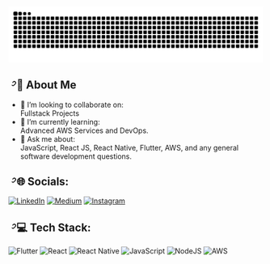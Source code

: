 <img src="https://raw.githubusercontent.com/shahradelahi/shahradelahi/output/github-contribution-grid-snake-dark.svg#gh-dark-mode-only" alt="GitHub Contribution Grid Snake">

<h2 dir="auto"><a id="user-content--current-endeavors" class="anchor" aria-hidden="true" tabindex="-1" href="#-current-endeavors">
<svg class="octicon octicon-link" viewBox="0 0 16 16" version="1.1" width="16" height="16" aria-hidden="true">
<path d="m7.775 3.275 1.25-1.25a3.5 3.5 0 1 1 4.95 4.95l-2.5 2.5a3.5 3.5 0 0 1-4.95 0 .751.751 0 0 1 .018-1.042.751.751 0 0 1 1.042-.018 1.998 1.998 0 0 0 2.83 0l2.5-2.5a2.002 2.002 0 0 0-2.83-2.83l-1.25 1.25a.751.751 0 0 1-1.042-.018.751.751 0 0 1-.018-1.042Z">
</path></svg></a>💫 About Me</h2>

<ul dir="auto">
<li>👯 I’m looking to collaborate on: <br>Fullstack Projects</li>
<li>🌱 I’m currently learning: <br>Advanced AWS Services and DevOps.</li>
<li>💬 Ask me about: <br>JavaScript, React JS, React Native, Flutter, AWS, and any general software development questions.</li>
</ul>

<h2 dir="auto"><a id="user-content--current-endeavors" class="anchor" aria-hidden="true" tabindex="-1" href="#-current-endeavors">
<svg class="octicon octicon-link" viewBox="0 0 16 16" version="1.1" width="16" height="16" aria-hidden="true">
<path d="m7.775 3.275 1.25-1.25a3.5 3.5 0 1 1 4.95 4.95l-2.5 2.5a3.5 3.5 0 0 1-4.95 0 .751.751 0 0 1 .018-1.042.751.751 0 0 1 1.042-.018 1.998 1.998 0 0 0 2.83 0l2.5-2.5a2.002 2.002 0 0 0-2.83-2.83l-1.25 1.25a.751.751 0 0 1-1.042-.018.751.751 0 0 1-.018-1.042Z"></path>
</svg></a>🌐 Socials:</h2>
<p dir="auto">
<a href="https://linkedin.com/in/maqibraja"><img src="https://img.shields.io/badge/LinkedIn-%230077B5.svg?logo=linkedin&logoColor=white" alt="LinkedIn"></a>
<a href="https://medium.com/@maqibraja"><img src="https://img.shields.io/badge/Medium-12100E?logo=medium&logoColor=white" alt="Medium"></a>
<a href="https://www.instagram.com/m.aqib.raja"><img src="https://img.shields.io/badge/Instagram-%23E4405F.svg?logo=Instagram&logoColor=white" alt="Instagram"></a>
</p>

<h2 dir="auto"><a id="user-content--current-endeavors" class="anchor" aria-hidden="true" tabindex="-1" href="#-current-endeavors">
<svg class="octicon octicon-link" viewBox="0 0 16 16" version="1.1" width="16" height="16" aria-hidden="true">
<path d="m7.775 3.275 1.25-1.25a3.5 3.5 0 1 1 4.95 4.95l-2.5 2.5a3.5 3.5 0 0 1-4.95 0 .751.751 0 0 1 .018-1.042.751.751 0 0 1 1.042-.018 1.998 1.998 0 0 0 2.83 0l2.5-2.5a2.002 2.002 0 0 0-2.83-2.83l-1.25 1.25a.751.751 0 0 1-1.042-.018.751.751 0 0 1-.018-1.042Z"></path>
</svg></a>💻 Tech Stack:</h2>

<p dir="auto">
<img src="https://img.shields.io/badge/Flutter-%2302569B.svg?style=for-the-badge&logo=Flutter&logoColor=white" alt="Flutter"> 
<img src="https://img.shields.io/badge/react-%2320232a.svg?style=for-the-badge&logo=react&logoColor=%2361DAFB" alt="React"> 
<img src="https://img.shields.io/badge/react_native-%2320232a.svg?style=for-the-badge&logo=react&logoColor=%2361DAFB" alt="React Native"> 
<img src="https://img.shields.io/badge/javascript-%23323330.svg?style=for-the-badge&logo=javascript&logoColor=%23F7DF1E" alt="JavaScript"> 
<img src="https://img.shields.io/badge/node.js-6DA55F?style=for-the-badge&logo=node.js&logoColor=white" alt="NodeJS"> 
<img src="https://img.shields.io/badge/AWS-%23FF9900.svg?style=for-the-badge&logo=amazon-aws&logoColor=white" alt="AWS">
</p>
